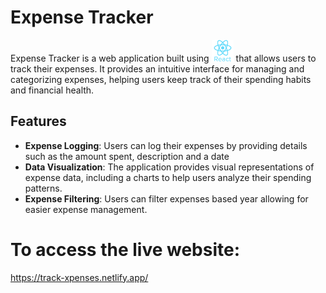 # Expense Tracker
Expense Tracker is a web application built using   <img src="https://raw.githubusercontent.com/devicons/devicon/master/icons/react/react-original-wordmark.svg" alt="react" width="35" height="35"/> that allows users to track their expenses. It provides an intuitive interface for managing and categorizing expenses, helping users keep track of their spending habits and financial health.
## Features

- **Expense Logging**: Users can log their expenses by providing details such as the amount spent, description and a date
- **Data Visualization**: The application provides visual representations of expense data, including a charts  to help users analyze their spending patterns.
- **Expense Filtering**: Users can filter expenses based year allowing for easier expense management.

# To access the live website:
https://track-xpenses.netlify.app/
